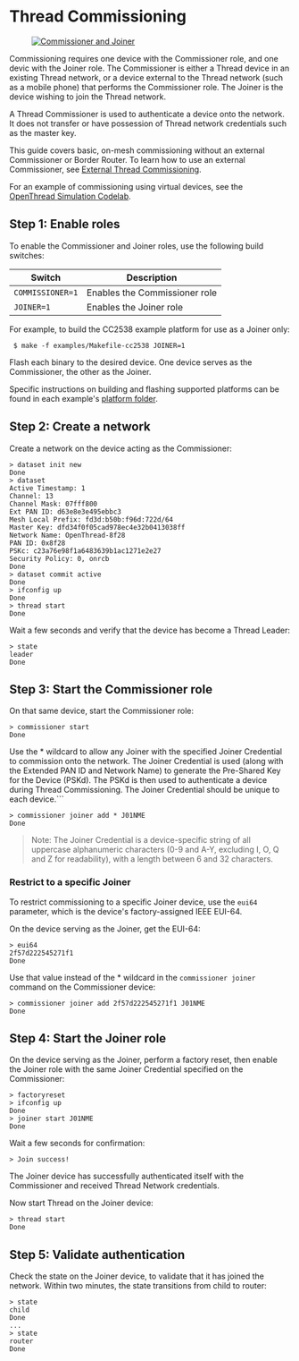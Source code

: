 # Thread Commissioning

<figure class="attempt-right">
<a href="../images/ot-primer-joiner_2x.png"><img src="../images/ot-primer-joiner.png" srcset="../images/ot-primer-joiner.png 1x, ../images/ot-primer-joiner_2x.png 2x" border="0" alt="Commissioner and Joiner" /></a>
</figure>

Commissioning requires one device with the Commissioner role, and one devic
with the Joiner role. The Commissioner is either a Thread device in an
existing Thread network, or a device external to the Thread network (such as a
mobile phone) that performs the Commissioner role. The Joiner is the device
wishing to join the Thread network.

A Thread Commissioner is used to authenticate a device onto the network. It does
not transfer or have possession of Thread network credentials such as the master
key.

This guide covers basic, on-mesh commissioning without an external Commissioner
or Border Router. To learn how to use an external Commissioner, see [External
Thread Commissioning](https://openthread.io/guides/border-router/external-commissioning).

For an example of commissioning using virtual devices, see the
[OpenThread Simulation Codelab](https://openthread.io/codelabs/openthread-simulation#3).

## Step 1: Enable roles

To enable the Commissioner and Joiner roles, use the following build switches:

Switch | Description
---- | ----
`COMMISSIONER=1` | Enables the Commissioner role
`JOINER=1` | Enables the Joiner role

For example, to build the CC2538 example platform for use as a Joiner only:

` $ make -f examples/Makefile-cc2538 JOINER=1`

Flash each binary to the desired device. One device serves as the Commissioner,
the other as the Joiner.

Specific instructions on building and flashing supported platforms can be found
in each example's [platform folder](https://github.com/openthread/openthread/tree/master/examples/platforms).

## Step 2: Create a network

Create a network on the device acting as the Commissioner:
```
> dataset init new
Done
> dataset
Active Timestamp: 1
Channel: 13
Channel Mask: 07fff800
Ext PAN ID: d63e8e3e495ebbc3
Mesh Local Prefix: fd3d:b50b:f96d:722d/64
Master Key: dfd34f0f05cad978ec4e32b0413038ff
Network Name: OpenThread-8f28
PAN ID: 0x8f28
PSKc: c23a76e98f1a6483639b1ac1271e2e27
Security Policy: 0, onrcb
Done
> dataset commit active
Done
> ifconfig up
Done
> thread start
Done
```

Wait a few seconds and verify that the device has become a Thread Leader:

```
> state
leader
Done
```
## Step 3: Start the Commissioner role

On that same device, start the Commissioner role:
```
> commissioner start
Done
```
Use the * wildcard to allow any Joiner with the specified Joiner Credential to
commission onto the network. The Joiner Credential is used (along with the
Extended PAN ID and Network Name) to generate the Pre-Shared Key for the Device
(PSKd). The PSKd is then used to authenticate a device during Thread
Commissioning. The Joiner Credential should be unique to each device.```
```
> commissioner joiner add * J01NME
Done
```
> Note: The Joiner Credential is a device-specific string of all uppercase alphanumeric characters (0-9 and A-Y, excluding I, O, Q and Z for readability), with a length between 6 and 32 characters.

### Restrict to a specific Joiner

To restrict commissioning to a specific Joiner device, use the `eui64`
parameter, which is the device's factory-assigned IEEE EUI-64.

On the device serving as the Joiner, get the EUI-64:

```
> eui64
2f57d222545271f1
Done
```

Use that value instead of the * wildcard in the `commissioner joiner` command on
the Commissioner device:

```
> commissioner joiner add 2f57d222545271f1 J01NME
Done
```

## Step 4: Start the Joiner role

On the device serving as the Joiner, perform a factory reset, then enable the
Joiner role with the same Joiner Credential specified on the Commissioner:
```
> factoryreset
> ifconfig up
Done
> joiner start J01NME
Done
```
Wait a few seconds for confirmation:

```
> Join success!
```

The Joiner device has successfully authenticated itself with the Commissioner
and received Thread Network credentials.

Now start Thread on the Joiner device:
```
> thread start
Done
```

## Step 5: Validate authentication

Check the state on the Joiner device, to validate that it has joined the
network. Within two minutes, the state transitions from child to router:
 ```
> state
child
Done
...
> state
router
Done
```

